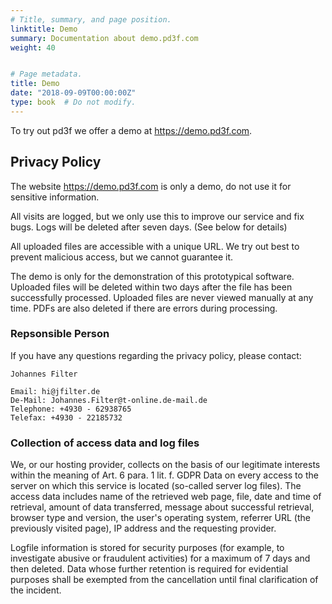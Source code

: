 ```yaml
---
# Title, summary, and page position.
linktitle: Demo
summary: Documentation about demo.pd3f.com
weight: 40


# Page metadata.
title: Demo
date: "2018-09-09T00:00:00Z"
type: book  # Do not modify.
---
```


To try out pd3f we offer a demo at <https://demo.pd3f.com>.

## Privacy Policy

The website <https://demo.pd3f.com> is only a demo, do not use it for sensitive information.

All visits are logged, but we only use this to improve our service and fix bugs.
Logs will be deleted after seven days. (See below for details)

All uploaded files are accessible with a unique URL.
We try out best to prevent malicious access, but we cannot guarantee it.

The demo is only for the demonstration of this prototypical software.
Uploaded files will be deleted within two days after the file has been successfully processed.
Uploaded files are never viewed manually at any time. PDFs are also deleted if there are errors during processing.



### Repsonsible Person

If you have any questions regarding the privacy policy, please contact:

```
Johannes Filter

Email: hi@jfilter.de
De-Mail: Johannes.Filter@t-online.de-mail.de
Telephone: +4930 - 62938765
Telefax: +4930 - 22185732 
```


### Collection of access data and log files

We, or our hosting provider, collects on the basis of our legitimate interests within the meaning of Art. 6 para. 1 lit. f. GDPR Data on every access to the server on which this service is located (so-called server log files). The access data includes name of the retrieved web page, file, date and time of retrieval, amount of data transferred, message about successful retrieval, browser type and version, the user's operating system, referrer URL (the previously visited page), IP address and the requesting provider.

Logfile information is stored for security purposes (for example, to investigate abusive or fraudulent activities) for a maximum of 7 days and then deleted. Data whose further retention is required for evidential purposes shall be exempted from the cancellation until final clarification of the incident.
